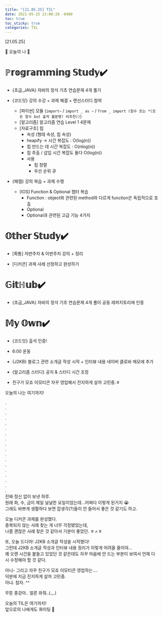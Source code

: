 ```yaml
---
title: "[21.05.25] TIL"
date: 2021-05-25 23:00:28 -0400
toc: true
toc_sticky: true
categories: TIL
---
```


[21.05.25]

🙌 오늘의 나 🙌

# ℙ𝕣𝕠𝕘𝕣𝕒𝕞𝕞𝕚𝕟𝕘 𝕊𝕥𝕦𝕕𝕪✔️
- {초급_JAVA} 자바의 정석 기초 연습문제 4개 풀기
   
- {코드잇} 강의 수강 + 과제 해결 + 랜선스터디 참여     
   * [파이썬] 모듈 (`import~` / `import _ as ~` / `from _ import (함수 또는 *(모든 함수 but 출처 불분명! 비추천))`)
   * [알고리즘] 알고리즘 연습 Level 1 4문제
   * [자료구조] 힙
       * 속성 (형태 속성, 힙 속성) 
       * heapify -> 시간 복잡도 : O(log(n))
       * 힙 만드는 데 시간 복잡도 : O(nlog(n))
       * 힙 추출 / 삽입 시간 복잡도 둘다 O(log(n))
       * 사용
           * 힙 정렬
           * 우선 순위 큐

- {패캠} 강의 복습 + 과제 수행        
   * [IOS] Function & Optional 챕터 복습
       * Function : object와 관련된 method와 다르게 function은 독립적으로 호출
       * Optional
       * Optional과 관련된 고급 기능 4가지      

  

# 𝕆𝕥𝕙𝕖𝕣 𝕊𝕥𝕦𝕕𝕪✔️

- [확통] 저번주차 & 이번주차 강의 + 정리

- [디커콘] 과제 사례 선정하고 완성하기

# 𝔾𝕚𝕥ℍ𝕦𝕓✔️

- {초급_JAVA} 자바의 정석 기초 연습문제 4개 풀이 공동 레퍼지토리에 인증


# 𝕄𝕪 𝕆𝕨𝕟✔️

- {코드잇} 출석 인증!     

- 6:00 운동

- {J2KB} 블로그 관련 소개글 작성 시작 + 인터뷰 내용 네이버 클로바 메모에 추가

- {알고리즘 스터디} 공지 & 스터디 시간 조정       

- 친구가 모죠 이모티콘 자꾸 영업해서 진지하게 살까 고민중.ㅎ      



오늘의 나는 여기까지! 
    
.     
.      
.      
.    
.     
.      
.       
.        
.      
.      
.       
.      
.      
.      
.      
.      
.      
.    
진짜 정신 없이 보낸 하루.                 
원래 화, 수, 금이 제일 널널한 요일이었는데...어쩌다 이렇게 된거지 😭        
그래도 바쁘게 생활하다 보면 잡생각(?)들이 안 들어서 좋은 것 같기도 하고.        

오늘 디커콘 과제를 완성했다.        
중복되지 않는 사례 찾는 게 너무 걱정됐었는데,      
나름 괜찮은 사례 찾은 것 같아서 기분이 좋았던. ㅎㅅㅎ          

또, 오늘 드디어! J2KB 소개글 작성을 시작했다!    
그런데 J2KB 소개글 작성과 인터뷰 내용 정리가 이렇게 어려울 줄이야...   
꽤 오랜 시간을 붙들고 있었던 것 같은데도 자꾸 마음에 안 드는 부분이 보여서 언제 다시 수정해야 할 것 같다.      

아니- 그리고 자꾸 친구가 모죠 이모티콘 영업하는....      
덕분에 지금 진지하게 살까 고민중.      
아냐. 참자. ^^       

무튼 종강아.. 얼른 와줘..(._.)         
     
오늘의 TIL은 여기까지!       
앞으로의 나에게도 화이팅 🌸

